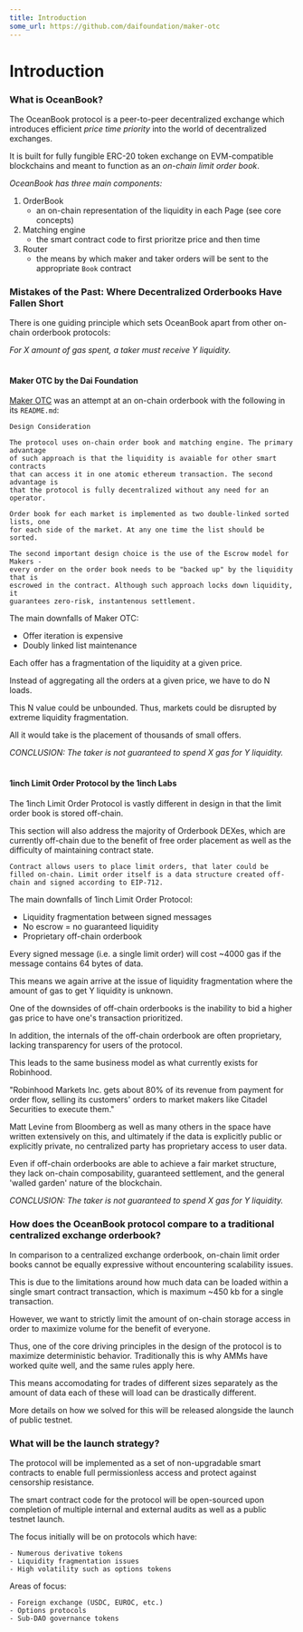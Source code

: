 ```yaml
---
title: Introduction
some_url: https://github.com/daifoundation/maker-otc
---
```

# Introduction

### **What is OceanBook?**

The OceanBook protocol is a peer-to-peer decentralized exchange which introduces efficient <em>price time priority</em> into the world of decentralized exchanges.

It is built for fully fungible ERC-20 token exchange on EVM-compatible blockchains and meant to function as an <em>on-chain limit order book</em>.

<em>OceanBook has three main components:</em>

1. OrderBook
    * an on-chain representation of the liquidity in each Page (see core concepts)
2. Matching engine
    * the smart contract code to first prioritze price and then time
3. Router
    * the means by which maker and taker orders will be sent to the appropriate `Book`   contract

### **Mistakes of the Past: Where Decentralized Orderbooks Have Fallen Short**

There is one guiding principle which sets OceanBook apart from other on-chain orderbook protocols:

<em>For X amount of gas spent, a taker must receive Y liquidity.</em>
<br/>
<br/>
#### **Maker OTC by the Dai Foundation**

[Maker OTC](https://github.com/daifoundation/maker-otc) was an attempt at an on-chain orderbook with the following in its `README.md`:

```
Design Consideration

The protocol uses on-chain order book and matching engine. The primary advantage
of such approach is that the liquidity is avaiable for other smart contracts 
that can access it in one atomic ethereum transaction. The second advantage is
that the protocol is fully decentralized without any need for an operator.

Order book for each market is implemented as two double-linked sorted lists, one
for each side of the market. At any one time the list should be sorted.

The second important design choice is the use of the Escrow model for Makers - 
every order on the order book needs to be "backed up" by the liquidity that is
escrowed in the contract. Although such approach locks down liquidity, it 
guarantees zero-risk, instantenous settlement.
```

The main downfalls of Maker OTC:

- Offer iteration is expensive
- Doubly linked list maintenance

Each offer has a fragmentation of the liquidity at a given price.

Instead of aggregating all the orders at a given price, we have to do N loads.

This N value could be unbounded. Thus, markets could be disrupted by extreme liquidity fragmentation.

All it would take is the placement of thousands of small offers.

<em>CONCLUSION: The taker is not guaranteed to spend X gas for Y liquidity.</em>
<br/>
<br/>
#### **1inch Limit Order Protocol by the 1inch Labs**

The 1inch Limit Order Protocol is vastly different in design in that the limit order book is stored off-chain.

This section will also address the majority of Orderbook DEXes, which are currently off-chain due to the benefit of free order placement as well as the difficulty of maintaining contract state.

```
Contract allows users to place limit orders, that later could be filled on-chain. Limit order itself is a data structure created off-chain and signed according to EIP-712.
``` 

The main downfalls of 1inch Limit Order Protocol:

- Liquidity fragmentation between signed messages
- No escrow = no guaranteed liquidity
- Proprietary off-chain orderbook

Every signed message (i.e. a single limit order) will cost ~4000 gas if the message contains 64 bytes of data.

This means we again arrive at the issue of liquidity fragmentation where the amount of gas to get Y liquidity is unknown.

One of the downsides of off-chain orderbooks is the inability to bid a higher gas price to have one's transaction prioritized.

In addition, the internals of the off-chain orderbook are often proprietary, lacking transparency for users of the protocol.

This leads to the same business model as what currently exists for Robinhood.

"Robinhood Markets Inc. gets about 80% of its revenue from payment for order flow, selling its customers' orders to market makers like Citadel Securities to execute them."

Matt Levine from Bloomberg as well as many others in the space have written extensively on this, and ultimately if the data is explicitly public or explicitly private, no centralized party has proprietary access to user data.

Even if off-chain orderbooks are able to achieve a fair market structure, they lack on-chain composability, guaranteed settlement, and the general 'walled garden' nature of the blockchain.

<em>CONCLUSION: The taker is not guaranteed to spend X gas for Y liquidity.</em>

### **How does the OceanBook protocol compare to a traditional centralized exchange orderbook?**

In comparison to a centralized exchange orderbook, on-chain limit order books cannot be equally expressive without encountering scalability issues.

This is due to the limitations around how much data can be loaded within a single smart contract transaction, which is maximum ~450 kb for a single transaction.

However, we want to strictly limit the amount of on-chain storage access in order to maximize volume for the benefit of everyone.

Thus, one of the core driving principles in the design of the protocol is to maximize deterministic behavior. Traditionally this is why AMMs have worked quite well, and the same rules apply here.

This means accomodating for trades of different sizes separately as the amount of data each of these will load can be drastically different.

More details on how we solved for this will be released alongside the launch of public testnet.

### **What will be the launch strategy?**

The protocol will be implemented as a set of non-upgradable smart contracts to enable full permissionless access and protect against censorship resistance.

The smart contract code for the protocol will be open-sourced upon completion of multiple internal and external audits as well as a public testnet launch.

The focus initially will be on protocols which have:

    - Numerous derivative tokens 
    - Liquidity fragmentation issues
    - High volatility such as options tokens

Areas of focus:

    - Foreign exchange (USDC, EUROC, etc.)
    - Options protocols
    - Sub-DAO governance tokens
<br/>
<br/>







